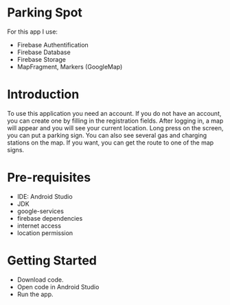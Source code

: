 # Parking Spot
For this app I use:
- Firebase Authentification
- Firebase Database
- Firebase Storage
- MapFragment, Markers (GoogleMap)

# Introduction
To use this application you need an account. If you do not have an account, you can create one by filling in the registration fields. After logging in, a map will appear and you will see your current location. Long press on the screen, you can put a parking sign. You can also see several gas and charging stations on the map. If you want, you can get the route to one of the map signs.
# Pre-requisites
- IDE: Android Studio
- JDK
- google-services
- firebase dependencies
- internet access
- location permission

# Getting Started
- Download code.
- Open code in Android Studio
- Run the app.
